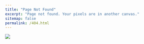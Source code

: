 ```yaml
---
title: "Page Not Found"
excerpt: "Page not found. Your pixels are in another canvas."
sitemap: false
permalink: /404.html
---
```



![](https://blog.kakaocdn.net/dn/tDcZe/btq0EEwKbbk/1Ux2xaNMQk2z5SXvC40T8k/img.gif)